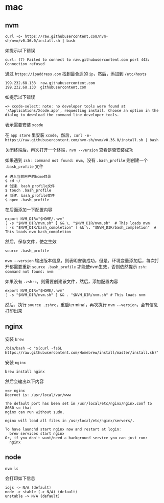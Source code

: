 # mac

## nvm
```
curl -o- https://raw.githubusercontent.com/nvm-sh/nvm/v0.36.0/install.sh | bash
```
如提示以下错误
```
curl: (7) Failed to connect to raw.githubusercontent.com port 443: Connection refused
```

通过 `https://ipaddress.com` 找到最合适的 `ip`，然后，添加到 `/etc/hosts`

```
199.232.68.133	raw.githubusercontent.com
199.232.68.133	githubusercontent.com
```

如提示以下错误
```
=> xcode-select: note: no developer tools were found at '/Applications/Xcode.app', requesting install. Choose an option in the dialog to download the command line developer tools.
```
表示需要安装 `xcode`

在 `app store` 里安装 `xcode`，然后，`curl -o- https://raw.githubusercontent.com/nvm-sh/nvm/v0.36.0/install.sh | bash`

关闭终端后，再次打开一个终端，`nvm --version` 查看是否安装成功

如果遇到 `zsh: command not found: nvm`，没有 `.bash_profile` 则创建一个 `.bash_profile` 文件

```
# 进入当前用户的home目录
$ cd ~/
# 创建. bash_profile文件
$ touch .bash_profile 
# 创建. bash_profile文件
$ open .bash_profile
```

在后面添加一下配置内容
```
export NVM_DIR="$HOME/.nvm"
[ -s "$NVM_DIR/nvm.sh" ] && \. "$NVM_DIR/nvm.sh"  # This loads nvm
[ -s "$NVM_DIR/bash_completion" ] && \. "$NVM_DIR/bash_completion"  # This loads nvm bash_completion
```

然后，保存文件，使之生效
```
source .bash_profile
```

```nvm --version```
输出版本信息，则表明安装成功，但是，环境变量添加后，每次打开都需要重新 `source .bash_profile` 才能使nvm生效，否则依然提示 `zsh: command not found: nvm`

如果没有 `.zshrc`，则需要创建该文件，然后，添加配置内容
```
export NVM_DIR="$HOME/.nvm"
[ -s "$NVM_DIR/nvm.sh" ] && . "$NVM_DIR/nvm.sh" # This loads nvm
```
然后，执行 `source .zshrc`，重启terminal，再次执行 `nvm --version`，会有信息打印出来

## nginx

安装 `brew`

```
/bin/bash -c "$(curl -fsSL https://raw.githubusercontent.com/Homebrew/install/master/install.sh)"
```

安装 `nginx`
```
brew install nginx
```

然后会输出以下内容
```
==> nginx
Docroot is: /usr/local/var/www

The default port has been set in /usr/local/etc/nginx/nginx.conf to 8080 so that
nginx can run without sudo.

nginx will load all files in /usr/local/etc/nginx/servers/.

To have launchd start nginx now and restart at login:
  brew services start nginx
Or, if you don't want/need a background service you can just run:
  nginx

```


## node

```nvm ls```

会打印如下信息
```
iojs -> N/A (default)
node -> stable (-> N/A) (default)
unstable -> N/A (default)
```

